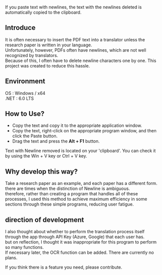 If you paste text with newlines, the text with the newlines deleted is automatically copied to the clipboard.

## Introduce
It is often necessary to insert the PDF text into a translator unless the research paper is written in your language.  
Unfortunately, however, PDFs often have newlines, which are not well recognized by translators.  
Because of this, I often have to delete newline characters one by one. This project was created to reduce this hassle.

## Environment
OS : Windows / x64  
.NET : 6.0 LTS

## How to Use?
* Copy the text and copy it to the appropriate application window.  
* Copy the text, right-click on the appropriate program window, and then click the Paste button.  
* Drag the text and press the **Alt + F1** button.

Text with Newline removed is located on your 'clipboard'. You can check it by using the Win + V key or Ctrl + V key.

## Why develop this way?
Take a research paper as an example, and each paper has a different form. there are times when the distinction of Newline is ambiguous.  
therefore, rather than creating a program that handles all of these processes, I used this method to achieve maximum efficiency in some sections through these simple programs, reducing user fatigue.

## direction of development
I also thought about whether to perform the translation process itself through the app through API Key (Azure, Google) that each user has.  
but on reflection, I thought it was inappropriate for this program to perform so many functions.  
If necessary later, the OCR function can be added. There are currently no plans.

If you think there is a feature you need, please contribute.
